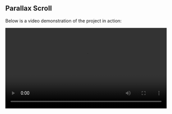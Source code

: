 ## Parallax Scroll

Below is a video demonstration of the project in action:

<video controls width="100%">
  <source src="/parallax-inf-scroll/public/videos/demo.mov" type="video/quicktime">
  Your browser does not support the video tag.
</video>
